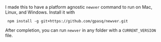 I made this to have a platform agnostic `newver` command to run on Mac, Linux, and Windows.  Install it with 

``` npm install -g git+https://github.com/gpasq/newver.git```

After completion, you can run `newver` in any folder with a `CURRENT_VERSION` file.